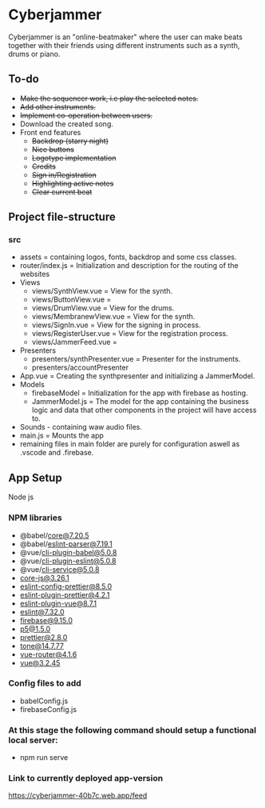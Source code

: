 # Cyberjammer

Cyberjammer is an "online-beatmaker" where the user can make beats together with their friends 
using different instruments such as a synth, drums or piano. 

## To-do
 * ~~Make the sequencer work, i.e play the selected notes.~~ 
 * ~~Add other instruments.~~
 * ~~Implement co-operation between users.~~
 * Download the created song.
 * Front end features
   * ~~Backdrop (starry night)~~
   * ~~Nice buttons~~
   * ~~Logotype implementation~~
   * ~~Credits~~
   * ~~Sign in/Registration~~
   * ~~Highlighting active notes~~
   * ~~Clear current beat~~

## Project file-structure
### src
* assets = containing logos, fonts, backdrop and some css classes.
* router/index.js = Initialization and description for the routing of the websites
* Views 
  * views/SynthView.vue = View for the synth.
  * views/ButtonView.vue = 
  * views/DrumView.vue = View for the drums.
  * views/MembranewView.vue = View for the synth.
  * views/SignIn.vue = View for the signing in process.
  * views/RegisterUser.vue = View for the registration process.
  * views/JammerFeed.vue =
* Presenters   
  * presenters/synthPresenter.vue = Presenter for the instruments.
  * presenters/accountPresenter
* App.vue = Creating the synthpresenter and initializing a JammerModel.
* Models
  * firebaseModel = Initialization for the app with firebase as hosting.
  * JammerModel.js = The model for the app containing the business logic and data that other components in the project will have access to. 
* Sounds - containing waw audio files.  
* main.js = Mounts the app 
* remaining files in main folder are purely for configuration aswell as .vscode and .firebase.

## App Setup
 Node js
 ### NPM libraries
  * @babel/core@7.20.5
  * @babel/eslint-parser@7.19.1
  * @vue/cli-plugin-babel@5.0.8
  * @vue/cli-plugin-eslint@5.0.8
  * @vue/cli-service@5.0.8
  * core-js@3.26.1
  * eslint-config-prettier@8.5.0
  * eslint-plugin-prettier@4.2.1
  * eslint-plugin-vue@8.7.1
  * eslint@7.32.0
  * firebase@9.15.0
  * p5@1.5.0
  * prettier@2.8.0
  * tone@14.7.77
  * vue-router@4.1.6
  * vue@3.2.45
### Config files to add
  * babelConfig.js
  * firebaseConfig.js
### At this stage the following command should setup a functional local server:
   * npm run serve
### Link to currently deployed app-version 
https://cyberjammer-40b7c.web.app/feed
